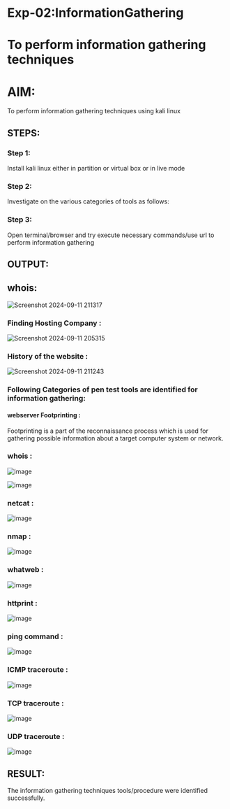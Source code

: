 # Exp-02:InformationGathering

# To perform information gathering techniques

# AIM:
To perform information gathering techniques using kali linux 

## STEPS:

### Step 1:
Install kali linux either in partition or virtual box or in live mode

### Step 2:
Investigate on the various categories of tools as follows:

### Step 3:
Open terminal/browser and try execute necessary commands/use url to perform information gathering

## OUTPUT:

## whois:

![Screenshot 2024-09-11 211317](https://github.com/user-attachments/assets/fece6c74-7573-4671-b9c4-e5115b59a14c)


### Finding Hosting Company :

![Screenshot 2024-09-11 205315](https://github.com/user-attachments/assets/34734ca2-1527-4a1b-bc50-50fd15558344)


### History of the website :

![Screenshot 2024-09-11 211243](https://github.com/user-attachments/assets/29f002c1-539e-4800-9baf-216b30c13b05)


### Following Categories of pen test tools are identified for information gathering:
#### webserver Footprinting :
Footprinting is a part of the reconnaissance process which is used for gathering possible information about a target computer system or network.

### whois :

![image](https://github.com/user-attachments/assets/b81ac972-9676-4602-965d-f18282a29ea8)

![image](https://github.com/user-attachments/assets/b976c532-6307-4e5f-969c-da51d4161918)

### netcat :

![image](https://github.com/user-attachments/assets/94e2aa92-ad65-4003-bc00-75a75387342f)

### nmap :

![image](https://github.com/user-attachments/assets/fc5ff68c-987b-46f0-bf48-0457aa2d95f7)

### whatweb :

![image](https://github.com/user-attachments/assets/475f1d3a-63d4-4be8-bcd9-026c2a464f73)

### httprint :

![image](https://github.com/user-attachments/assets/e4d48fa7-0ba0-4a5a-820c-f9c39d1b7893)

### ping command :

![image](https://github.com/user-attachments/assets/40054dd1-e40d-4852-97e0-0ea5afebdbe7)

### ICMP traceroute :

![image](https://github.com/user-attachments/assets/32177723-0903-43ad-9ce1-41f35b296e6c)

### TCP traceroute :

![image](https://github.com/user-attachments/assets/72e4f6c4-7221-4450-9206-64dab35f3874)

### UDP traceroute :

![image](https://github.com/user-attachments/assets/b8cbefb6-0854-45eb-91f7-c4e55b241739)


## RESULT:
The information gathering techniques tools/procedure were  identified successfully.
